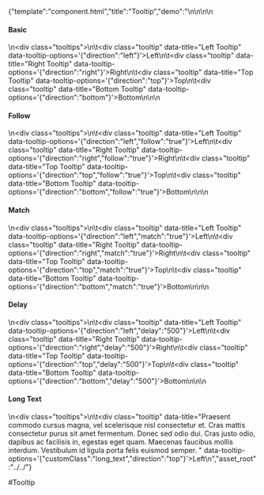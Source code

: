 {"template":"component.html","title":"Tooltip","demo":"<style>\n\t.tooltips { margin: 20px 0; overflow: hidden; }\n\n\t.tooltip { background: #c65032; border-radius: 3px; color: #fff; clear: both; display: block; height: 50px; line-height: 50px; margin: 0 auto 10px; text-align: center; width: 50%; }\n\t.long_text .fs-tooltip-content { width: 250px; white-space: normal; }\n</style>\n\n<script>\n\t$(function() {\n\t\t$(\".tooltip\").tooltip();\n\t});\n</script>\n\n<h4>Basic</h4>\n<div class=\"tooltips\">\n\t<div class=\"tooltip\" data-title=\"Left Tooltip\"   data-tooltip-options='{\"direction\":\"left\"}'>Left</div>\n\t<div class=\"tooltip\" data-title=\"Right Tooltip\"  data-tooltip-options='{\"direction\":\"right\"}'>Right</div>\n\t<div class=\"tooltip\" data-title=\"Top Tooltip\"    data-tooltip-options='{\"direction\":\"top\"}'>Top</div>\n\t<div class=\"tooltip\" data-title=\"Bottom Tooltip\" data-tooltip-options='{\"direction\":\"bottom\"}'>Bottom</div>\n</div>\n\n<h4>Follow</h4>\n<div class=\"tooltips\">\n\t<div class=\"tooltip\" data-title=\"Left Tooltip\"    data-tooltip-options='{\"direction\":\"left\",\"follow\":\"true\"}'>Left</div>\n\t<div class=\"tooltip\" data-title=\"Right Tooltip\"   data-tooltip-options='{\"direction\":\"right\",\"follow\":\"true\"}'>Right</div>\n\t<div class=\"tooltip\" data-title=\"Top Tooltip\"     data-tooltip-options='{\"direction\":\"top\",\"follow\":\"true\"}'>Top</div>\n\t<div class=\"tooltip\" data-title=\"Bottom Tooltip\"  data-tooltip-options='{\"direction\":\"bottom\",\"follow\":\"true\"}'>Bottom</div>\n</div>\n\n<h4>Match</h4>\n<div class=\"tooltips\">\n\t<div class=\"tooltip\" data-title=\"Left Tooltip\"    data-tooltip-options='{\"direction\":\"left\",\"match\":\"true\"}'>Left</div>\n\t<div class=\"tooltip\" data-title=\"Right Tooltip\"   data-tooltip-options='{\"direction\":\"right\",\"match\":\"true\"}'>Right</div>\n\t<div class=\"tooltip\" data-title=\"Top Tooltip\"     data-tooltip-options='{\"direction\":\"top\",\"match\":\"true\"}'>Top</div>\n\t<div class=\"tooltip\" data-title=\"Bottom Tooltip\"  data-tooltip-options='{\"direction\":\"bottom\",\"match\":\"true\"}'>Bottom</div>\n</div>\n\n<h4>Delay</h4>\n<div class=\"tooltips\">\n\t<div class=\"tooltip\" data-title=\"Left Tooltip\"    data-tooltip-options='{\"direction\":\"left\",\"delay\":\"500\"}'>Left</div>\n\t<div class=\"tooltip\" data-title=\"Right Tooltip\"   data-tooltip-options='{\"direction\":\"right\",\"delay\":\"500\"}'>Right</div>\n\t<div class=\"tooltip\" data-title=\"Top Tooltip\"     data-tooltip-options='{\"direction\":\"top\",\"delay\":\"500\"}'>Top</div>\n\t<div class=\"tooltip\" data-title=\"Bottom Tooltip\"  data-tooltip-options='{\"direction\":\"bottom\",\"delay\":\"500\"}'>Bottom</div>\n</div>\n\n<h4>Long Text</h4>\n<div class=\"tooltips\">\n\t<div class=\"tooltip\" data-title=\"Praesent commodo cursus magna, vel scelerisque nisl consectetur et. Cras mattis consectetur purus sit amet fermentum. Donec sed odio dui. Cras justo odio, dapibus ac facilisis in, egestas eget quam. Maecenas faucibus mollis interdum. Vestibulum id ligula porta felis euismod semper. \" data-tooltip-options='{\"customClass\":\"long_text\",\"direction\":\"top\"}'>Left</div>\n</div>","asset_root":"../../"}

 #Tooltip